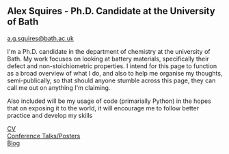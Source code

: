 ## Alex Squires - Ph.D. Candidate at the University of Bath

[a.g.squires@bath.ac.uk](a.g.squires@bath.ac.uk)

I'm a Ph.D. candidate in the department of chemistry at the university of Bath. My work focuses on looking at battery materials, specifically their defect and non-stoichiometric properties. I intend for this page to function as a broad overview of what I do, and also to help me organise my thoughts, semi-publically, so that should anyone stumble across this page, they can call me out on anything I'm claiming. 

Also included will be my usage of code (primarially Python) in the hopes that on exposing it to the world, it will encourage me to follow better practice and develop my skills

[CV](academic_cv.pdf)  
[Conference Talks/Posters](conferences.md)  
[Blog](posts/)
